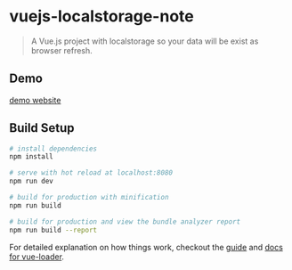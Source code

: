 # vuejs-localstorage-note

> A Vue.js project with localstorage so your data will be exist as browser refresh.

## Demo
[demo website](https://yrfang.github.io/vuejs-localstorage-note/)

## Build Setup

``` bash
# install dependencies
npm install

# serve with hot reload at localhost:8080
npm run dev

# build for production with minification
npm run build

# build for production and view the bundle analyzer report
npm run build --report
```

For detailed explanation on how things work, checkout the [guide](http://vuejs-templates.github.io/webpack/) and [docs for vue-loader](http://vuejs.github.io/vue-loader).
